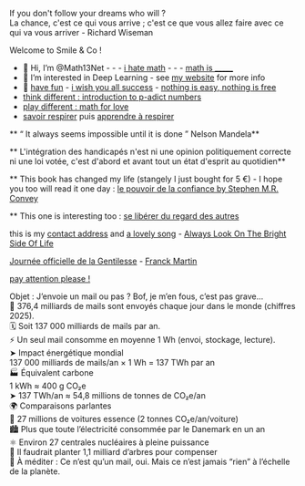 If you don't follow your dreams who will ?  
La chance, c'est ce qui vous arrive ; c'est ce que vous allez faire avec ce qui va vous arriver - Richard Wiseman  

Welcome to Smile & Co !

- 👋 Hi, I’m @Math13Net - - - [i hate math](https://youtu.be/ytVneQUA5-c) - - - [math is _____](https://youtu.be/hB6bfw622fo)
- 👀 I’m interested in Deep Learning - see [my website](https://sites.google.com/view/introduction-deep-learning/accueil) for more info
- 🌱 [have fun](https://youtu.be/CwzjlmBLfrQ) - [i wish you all success](https://youtu.be/1bumPyvzCyo) - [nothing is easy, nothing is free](https://youtu.be/SSV2ynRScQA)
- [think different : introduction to p-adict numbers](https://youtu.be/3gyHKCDq1YA?si=h53LGlX32wGySUCS)
- [play different : math for love](https://mathforlove.com/)
- [savoir respirer](https://youtu.be/RIjjUxwaqTI?si=Es2jer2tbDO15Q9s) puis [apprendre à respirer](https://www.mrjamesnestor.com/breathing-videos)

** “ It always seems impossible until it is done ” Nelson Mandela**  
  
** L'intégration des handicapés n'est ni une opinion politiquement correcte ni une loi votée, c'est d'abord et avant tout un état d'esprit au quotidien**  

** This book has changed my life (stangely I just bought for 5 €) - I hope you too will read it one day : [le pouvoir de la confiance by Stephen M.R. Convey](https://www.amazon.fr/pouvoir-confiance-Stephen-Covey/dp/229002578X)

** This one is interesting too :  [se libérer du regard des autres](https://youtu.be/3-FiqgVzXqY?si=8HbjLOqddBy9L13J)
  
  this is my [contact address](https://youtu.be/nq-dchJPXGA)
  and [a lovely song](https://youtu.be/BR6pYICqZT0?si=1ZS4wxUYN_nfHw3s) - [Always Look On The Bright Side Of Life](https://youtu.be/SJUhlRoBL8M?si=1bZYnOg0n-davdg8)

[Journée officielle de la Gentilesse](https://www.journeedelagentillesse.ca/) - [Franck Martin](https://www.editions-eyrolles.com/auteurs/franck-martin)

[pay attention please !](https://youtu.be/4GEoTPQj91I?si=9idt9YRTsdtKO05v)

Objet : J’envoie un mail ou pas ? Bof, je m’en fous, c’est pas grave…  
📨 376,4 milliards de mails sont envoyés chaque jour dans le monde (chiffres 2025).  
🗓️ Soit 137 000 milliards de mails par an.  
⚡ Un seul mail consomme en moyenne 1 Wh (envoi, stockage, lecture).  
➤ Impact énergétique mondial  
137 000 milliards de mails/an × 1 Wh = 137 TWh par an  
🏭 Équivalent carbone  
1 kWh ≈ 400 g CO₂e  
➤ 137 TWh/an ≈ 54,8 millions de tonnes de CO₂e/an  
🌍 Comparaisons parlantes  
🚗 27 millions de voitures essence (2 tonnes CO₂e/an/voiture)  
🏙️ Plus que toute l’électricité consommée par le Danemark en un an  
⚛️ Environ 27 centrales nucléaires à pleine puissance  
🌲 Il faudrait planter 1,1 milliard d’arbres pour compenser  
🧠 À méditer :  Ce n’est qu’un mail, oui. Mais ce n’est jamais “rien” à l’échelle de la planète.  


<!---
Math13Net/Math13Net is a ✨ special ✨ repository because its `README.md` (this file) appears on your GitHub profile.
You can click the Preview link to take a look at your changes.


--->


